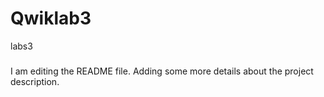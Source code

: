 # Qwiklab3
labs3

#####
I am editing the README file. Adding some more details about the project description.

